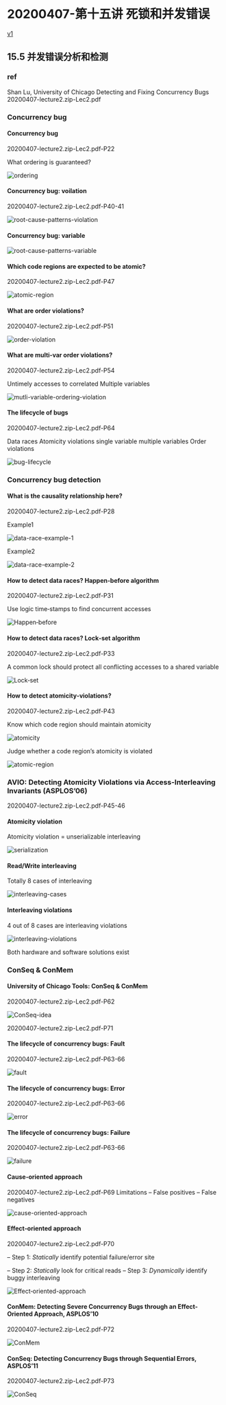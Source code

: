 # 20200407-第十五讲 死锁和并发错误

[v1](https://github.com/LearningOS/os-lectures/blob/02180890691ccfd54d6d5664831c2a9663419266/lecture15/ref.md)

## 15.5 并发错误分析和检测

### ref

Shan Lu, University of Chicago
Detecting and Fixing Concurrency Bugs
20200407-lecture2.zip-Lec2.pdf

### Concurrency bug
#### Concurrency bug


20200407-lecture2.zip-Lec2.pdf-P22

What ordering is guaranteed?

![ordering](figs/ordering.png)

#### Concurrency bug: voilation
20200407-lecture2.zip-Lec2.pdf-P40-41

![root-cause-patterns-violation](figs/root-cause-patterns-violation.png)


#### Concurrency bug: variable

![root-cause-patterns-variable](figs/root-cause-patterns-variable.png)

#### Which code regions are expected to be atomic?

20200407-lecture2.zip-Lec2.pdf-P47

![atomic-region](figs/atomic-region.png)


#### What are order violations?
20200407-lecture2.zip-Lec2.pdf-P51

![order-violation](figs/order-violation.png)

#### What are multi‐var order violations?
20200407-lecture2.zip-Lec2.pdf-P54

Untimely accesses to correlated Multiple variables

![mutli-variable-ordering-violation](figs/mutli-variable-ordering-violation.png)


#### The lifecycle of bugs

20200407-lecture2.zip-Lec2.pdf-P64

Data races
Atomicity violations
	single variable
	multiple variables
Order violations

![bug-lifecycle](figs/bug-lifecycle.png)

### Concurrency bug detection

#### What is the causality relationship here?
20200407-lecture2.zip-Lec2.pdf-P28

Example1

![data-race-example-1](figs/data-race-example-1.png)

Example2

![data-race-example-2](figs/data-race-example-2.png)

####  How to detect data races? Happen‐before algorithm

20200407-lecture2.zip-Lec2.pdf-P31

Use logic time‐stamps to find concurrent accesses

![Happen‐before](figs/Happen‐before.png)

#### How to detect data races? Lock‐set algorithm
20200407-lecture2.zip-Lec2.pdf-P33

A common lock should protect all conflicting accesses to a shared variable

![Lock‐set](figs/Lock‐set.png)

####  How to detect atomicity‐violations?

20200407-lecture2.zip-Lec2.pdf-P43

Know which code region should maintain atomicity

![atomicity](figs/atomicity.png)

Judge whether a code region’s atomicity is violated

![atomic-region](figs/atomic-region.png)



### AVIO: Detecting Atomicity Violations via Access-Interleaving Invariants (ASPLOS’06)

20200407-lecture2.zip-Lec2.pdf-P45-46

#### Atomicity violation

Atomicity violation = unserializable interleaving

![serialization](figs/serialization.png)

#### Read/Write interleaving

Totally 8 cases of interleaving

![interleaving-cases](figs/interleaving-cases.png)

#### Interleaving violations

4 out of 8 cases are interleaving violations

![interleaving-violations](figs/interleaving-violations.png)


Both hardware and software solutions exist



### ConSeq & ConMem

#### University of Chicago Tools: ConSeq & ConMem
20200407-lecture2.zip-Lec2.pdf-P62

![ConSeq-idea](figs/ConSeq-idea.png)

20200407-lecture2.zip-Lec2.pdf-P71

#### The lifecycle of concurrency bugs: Fault
20200407-lecture2.zip-Lec2.pdf-P63-66

![fault](figs/fault.png)

#### The lifecycle of concurrency bugs: Error
20200407-lecture2.zip-Lec2.pdf-P63-66

![error](figs/error.png)

#### The lifecycle of concurrency bugs: Failure
20200407-lecture2.zip-Lec2.pdf-P63-66

![failure](figs/failure.png)

#### Cause‐oriented approach
20200407-lecture2.zip-Lec2.pdf-P69
Limitations
– False positives
– False negatives

![cause-oriented-approach](figs/cause-oriented-approach.png)



#### Effect‐oriented approach

20200407-lecture2.zip-Lec2.pdf-P70

– Step 1: *Statically* identify potential failure/error site

– Step 2: *Statically* look for critical reads
– Step 3: *Dynamically* identify buggy interleaving

![Effect‐oriented-approach](figs/Effect‐oriented-approach.png)

#### ConMem: Detecting Severe Concurrency Bugs through an Effect-Oriented Approach, ASPLOS’10
20200407-lecture2.zip-Lec2.pdf-P72

![ConMem](figs/ConMem.png)


#### ConSeq: Detecting Concurrency Bugs through Sequential Errors, ASPLOS’11
20200407-lecture2.zip-Lec2.pdf-P73

![ConSeq](figs/ConSeq.png)



